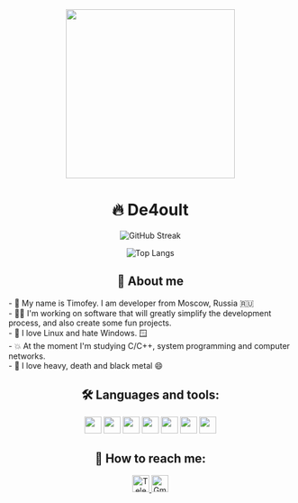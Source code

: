 <div id="header" align="center" r>
  <img src="https://cdn.myportfolio.com/2fcfcb103788251450a8304378dffded/a62c047f-8369-493c-ab14-71ef51bebc55_rw_1200.gif?h=e8c7ce55b326319eaca316cc1e74518f" width="300"/>
</div>


<h1 align="center"> 🔥 De4oult</h1>

<div id="stats" align="center">
  
  ![GitHub Streak](https://streak-stats.demolab.com?user=De4oult&theme=tokyonight&hide_border=true&date_format=j%20M%5B%20Y%5D)
  
  ![Top Langs](https://github-readme-stats.vercel.app/api/top-langs/?username=de4oult&layout=compact&theme=tokyonight&hide_border=true)
</div>

<div align="center">
    <h2> 👋 About me</h2>
    <div align="left">
    - 👋 My name is Timofey. I am developer from Moscow, Russia 🇷🇺 <br>
    - 👨‍💻 I'm working on software that will greatly simplify the development process, and also create some fun projects. <br>
    - 🐧	I love Linux and hate Windows. 🪟 <br>
    - 💥 At the moment I'm studying C/C++, system programming and computer networks. <br>
    - 🤘 I love heavy, death and black metal 😄 <br>
    </div>
</div>

<div id="badges" align="center">
    <h2> 🛠️ Languages and tools: </h2>
    <img src="https://img.shields.io/badge/-PYTHON-black?style=for-the-badge&logo=python" height="30"/>
    <img src="https://img.shields.io/badge/-RUST-black?style=for-the-badge&logo=rust" height="30"/>
    <img src="https://img.shields.io/badge/-GO-black?style=for-the-badge&logo=go" height="30"/>
    <img src="https://img.shields.io/badge/-GIT-black?style=for-the-badge&logo=git" height="30"/>
    <img src="https://img.shields.io/badge/-GITHUB-black?style=for-the-badge&logo=github" height="30"/>
    <img src="https://img.shields.io/badge/-KALI-black?style=for-the-badge&logo=kalilinux" height="30"/>
    <img src="https://img.shields.io/badge/-LINUX-black?style=for-the-badge&logo=linux" height="30"/>
</div>


<h2 align="center"> 📮 How to reach me:</h2>
<div id="social" align="center">
    <a href="https://t.me/de4oult">
        <img src="https://img.shields.io/badge/-Telegram-informational?style=for-the-badge&logo=telegram" alt="Telegram Badge" height="30"/>
    </a>
    <img src="https://img.shields.io/badge/-kayra.dist@gmail.com-informational?style=for-the-badge&logo=gmail" alt="Gmail Badge" height="30"/>
</div>
